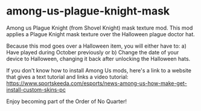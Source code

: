 # among-us-plague-knight-mask
Among us Plague Knight (from Shovel Knight) mask texture mod. This mod applies a Plague Knight mask texture over the Halloween plague doctor hat.

Because this mod goes over a Halloween item, you will either have to: a) Have played during October previously or b) Change the date of your device to Halloween, changing it back after unlocking the Halloween hats.

If you don't know how to install Among Us mods, here's a link to a website that gives a text tutorial and links a video tutorial: https://www.sportskeeda.com/esports/news-among-us-how-make-get-install-custom-skins-pc

Enjoy becoming part of the Order of No Quarter!
